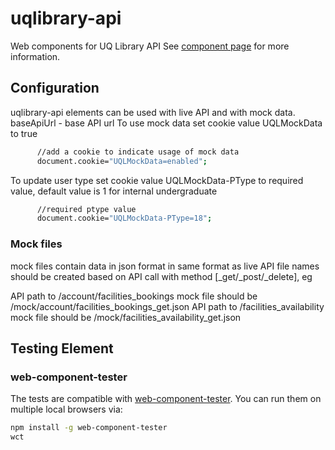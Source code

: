 uqlibrary-api
================

Web components for UQ Library API
See [component page](http://uqlibrary.github.io/uqlibrary-api/components/uqlibrary-api/) for more information.

## Configuration

uqlibrary-api elements can be used with live API and with mock data. 
baseApiUrl - base API url 
To use mock data set cookie value UQLMockData to true

```sh
      //add a cookie to indicate usage of mock data
      document.cookie="UQLMockData=enabled";
```

To update user type set cookie value UQLMockData-PType to required value, default value is 1 for internal undergraduate 

```sh
      //required ptype value
      document.cookie="UQLMockData-PType=18";
```
      
### Mock files
mock files contain data in json format in same format as live API 
file names should be created based on API call with method [_get/_post/_delete], eg

API path to /account/facilities_bookings mock file should be /mock/account/facilities_bookings_get.json
API path to /facilities_availability mock file should be /mock/facilities_availability_get.json


## Testing Element

### web-component-tester

The tests are compatible with [web-component-tester](https://github.com/Polymer/web-component-tester). You can run them on multiple local browsers via:

```sh
npm install -g web-component-tester
wct
```


